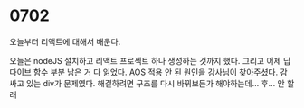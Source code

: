 # 0702

오늘부터 리액트에 대해서 배운다.

오늘은 nodeJS 설치하고 리액트 프로젝트 하나 생성하는 것까지 했다.
그리고 어제 딥 다이브 함수 부분 남은 거 다 읽었다.
AOS 적용 안 된 원인을 강사님이 찾아주셨다.
감싸고 있는 div가 문제였다.
해결하려면 구조를 다시 바꿔보든가 해야하는데... 후... 안 할래
